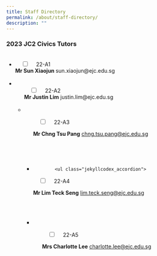 ```yaml
---
title: Staff Directory
permalink: /about/staff-directory/
description: ""
---
```

### 2023 JC2 Civics Tutors


<ul class="jekyllcodex_accordion">
  <li>
    <input type="checkbox" id="accordion1">
    <label for="accordion1">22-A1</label>
    <div>
			<b> Mr Sun Xiaojun </b> sun.xiaojun@ejc.edu.sg
    </div>

</li>
   <li>

<ul class="jekyllcodex_accordion">
    <input type="checkbox" id="accordion2">
    <label for="accordion2">22-A2</label>
    <div>
			<b> Mr Justin Lim</b> justin.lim@ejc.edu.sg
    </div>

</li>
	  <li>
			
<ul class="jekyllcodex_accordion">

    <input type="checkbox" id="accordion3">
    <label for="accordion3">22-A3</label>
    <div>
			<p> <b> Mr Chng Tsu Pang</b> chng.tsu.pang@ejc.edu.sg</p>
    </div>

</li>
	  <li>

			<ul class="jekyllcodex_accordion">

    <input type="checkbox" id="accordion4">
    <label for="accordion4">22-A4</label>
    <div>
			<p> <b> Mr Lim Teck Seng</b>  lim.teck.seng@ejc.edu.sg</p>
    </div>

</li>
	  <li>
			
<ul class="jekyllcodex_accordion">

    <input type="checkbox" id="accordion5">
    <label for="accordion5">22-A5</label>
    <div>
			<p> <b> Mrs Charlotte Lee</b> charlotte.lee@ejc.edu.sg</p>
    </div>

</li>